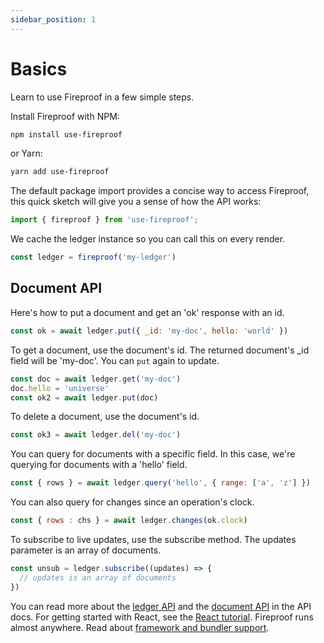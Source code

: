 ```yaml
---
sidebar_position: 1
---
```

# Basics

Learn to use Fireproof in a few simple steps.

Install Fireproof with NPM:

```sh
npm install use-fireproof
```

or Yarn:

```sh
yarn add use-fireproof
```

The default package import provides a concise way to access Fireproof, this quick sketch will give you a sense of how the API works:
```js
import { fireproof } from 'use-fireproof';
```

We cache the ledger instance so you can call this on every render.

```js
const ledger = fireproof('my-ledger')
```

## Document API

Here's how to put a document and get an 'ok' response with an id.

```js
const ok = await ledger.put({ _id: 'my-doc', hello: 'world' })
```

To get a document, use the document's id. The returned document's _id field will be 'my-doc'. You can `put` again to update.

```js
const doc = await ledger.get('my-doc')
doc.hello = 'universe'
const ok2 = await ledger.put(doc)
```

To delete a document, use the document's id.

```js
const ok3 = await ledger.del('my-doc')
```

You can query for documents with a specific field. In this case, we're querying for documents with a 'hello' field.

```js
const { rows } = await ledger.query('hello', { range: ['a', 'z'] })
```

You can also query for changes since an operation's clock.

```js
const { rows : chs } = await ledger.changes(ok.clock)
```

To subscribe to live updates, use the subscribe method. The updates parameter is an array of documents.

```js
const unsub = ledger.subscribe((updates) => {
  // updates is an array of documents
})
```

You can read more about the [ledger API](./database) and the [document API](./documents) in the API docs. For getting started with React, see the [React tutorial](/docs/react-tutorial). Fireproof runs almost anywhere. Read about [framework and bundler support](/docs/bundling).
